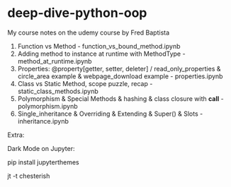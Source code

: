 # deep-dive-python-oop
My course notes on the udemy course by Fred Baptista

1. Function vs Method - function_vs_bound_method.ipynb
2. Adding method to instance at runtime with MethodType - method_at_runtime.ipynb
3. Properties: 
	@property[getter, setter, deleter] /
	read_only_properties & circle_area example & webpage_download example - properties.ipynb
4. Class vs Static Method, scope puzzle, recap - static_class_methods.ipynb
5. Polymorphism & Special Methods & hashing & class closure with __call__ - polymorphism.ipynb
6. Single_inheritance & Overriding & Extending & Super() & Slots - inheritance.ipynb

Extra:

Dark Mode on Jupyter:

pip install jupyterthemes

jt -t chesterish
